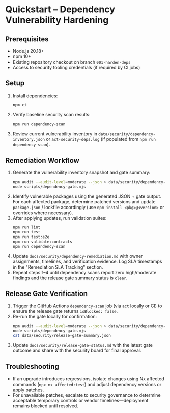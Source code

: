 # Quickstart – Dependency Vulnerability Hardening

## Prerequisites
- Node.js 20.18+
- npm 10+
- Existing repository checkout on branch `001-harden-deps`
- Access to security tooling credentials (if required by CI jobs)

## Setup
1. Install dependencies:
   ```bash
   npm ci
   ```
2. Verify baseline security scan results:
   ```bash
   npm run dependency-scan
   ```
3. Review current vulnerability inventory in `data/security/dependency-inventory.json` or `act-security-deps.log` (if populated from `npm run dependency-scan`).

## Remediation Workflow
1. Generate the vulnerability inventory snapshot and gate summary:
   ```bash
   npm audit --audit-level=moderate --json > data/security/dependency-inventory.json
   node scripts/dependency-gate.mjs
   ```
2. Identify vulnerable packages using the generated JSON + gate output. For each affected package, determine patched versions and update `package.json` / lockfile accordingly (use `npm install <pkg>@<version>` or overrides where necessary).
3. After applying updates, run validation suites:
   ```bash
   npm run lint
   npm run test
   npm run test:e2e
   npm run validate:contracts
   npm run dependency-scan
   ```
4. Update `docs/security/dependency-remediation.md` with owner assignments, timelines, and verification evidence. Log SLA timestamps in the "Remediation SLA Tracking" section.
5. Repeat steps 1–4 until dependency scans report zero high/moderate findings and the release gate summary status is `clear`.

## Release Gate Verification
1. Trigger the GitHub Actions `dependency-scan` job (via `act` locally or CI) to ensure the release gate returns `isBlocked: false`.
2. Re-run the gate locally for confirmation:
   ```bash
   npm audit --audit-level=moderate --json > data/security/dependency-inventory.json
   node scripts/dependency-gate.mjs
   cat data/security/release-gate-summary.json
   ```
3. Update `docs/security/release-gate-status.md` with the latest gate outcome and share with the security board for final approval.

## Troubleshooting
- If an upgrade introduces regressions, isolate changes using Nx affected commands (`npx nx affected:test`) and adjust dependency versions or apply patches.
- For unavailable patches, escalate to security governance to determine acceptable temporary controls or vendor timelines—deployment remains blocked until resolved.
